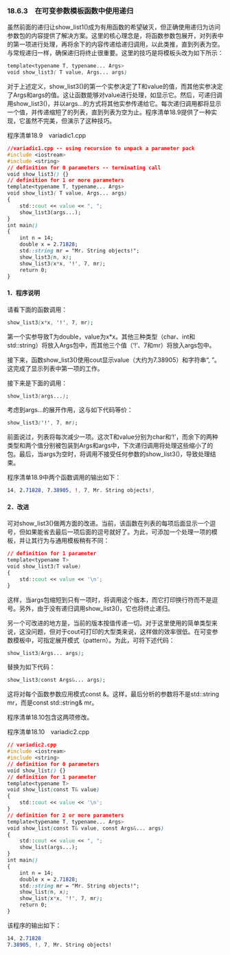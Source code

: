 ### 18.6.3　在可变参数模板函数中使用递归

虽然前面的递归让show_list1()成为有用函数的希望破灭，但正确使用递归为访问参数包的内容提供了解决方案。这里的核心理念是，将函数参数包展开，对列表中的第一项进行处理，再将余下的内容传递给递归调用，以此类推，直到列表为空。与常规递归一样，确保递归将终止很重要。这里的技巧是将模板头改为如下所示：

```css
template<typename T, typename... Args>
void show_list3( T value, Args... args)
```

对于上述定义，show_list3()的第一个实参决定了T和value的值，而其他实参决定了Args和args的值。这让函数能够对value进行处理，如显示它。然后，可递归调用show_list3()，并以args…的方式将其他实参传递给它。每次递归调用都将显示一个值，并传递缩短了的列表，直到列表为空为止。程序清单18.9提供了一种实现，它虽然不完美，但演示了这种技巧。

程序清单18.9　variadic1.cpp

```css
//variadic1.cpp -- using recursion to unpack a parameter pack
#include <iostream>
#include <string>
// definition for 0 parameters -- terminating call
void show_list3() {}
// definition for 1 or more parameters
template<typename T, typename... Args>
void show_list3( T value, Args... args)
{
    std::cout << value << ", ";
    show_list3(args...);
}
int main()
{
    int n = 14;
    double x = 2.71828;
    std::string mr = "Mr. String objects!";
    show_list3(n, x);
    show_list3(x*x, '!', 7, mr);
    return 0;
}
```

#### 1．程序说明

请看下面的函数调用：

```css
show_list3(x*x, '!', 7, mr);
```

第一个实参导致T为double，value为x*x。其他三种类型（char、int和std::string）将放入Args包中，而其他三个值（‘!’、7和mr）将放入args包中。

接下来，函数show_list3()使用cout显示value（大约为7.38905）和字符串“, ”。这完成了显示列表中第一项的工作。

接下来是下面的调用：

```css
show_list3(args...);
```

考虑到args…的展开作用，这与如下代码等价：

```css
show_list3('!', 7, mr);
```

前面说过，列表将每次减少一项。这次T和value分别为char和‘!’，而余下的两种类型和两个值分别被包装到Args和args中，下次递归调用将处理这些缩小了的包。最后，当args为空时，将调用不接受任何参数的show_list3()，导致处理结束。

程序清单18.9中两个函数调用的输出如下：

```css
14, 2.71828, 7.38905, !, 7, Mr. String objects!,
```

#### 2．改进

可对show_list3()做两方面的改进。当前，该函数在列表的每项后面显示一个逗号，但如果能省去最后一项后面的逗号就好了。为此，可添加一个处理一项的模板，并让其行为与通用模板稍有不同：

```css
// definition for 1 parameter
template<typename T>
void show_list3(T value)
{
    std::cout << value << '\n';
}
```

这样，当args包缩短到只有一项时，将调用这个版本，而它打印换行符而不是逗号。另外，由于没有递归调用show_list3()，它也将终止递归。

另一个可改进的地方是，当前的版本按值传递一切。对于这里使用的简单类型来说，这没问题，但对于cout可打印的大型类来说，这样做的效率很低。在可变参数模板中，可指定展开模式（pattern）。为此，可将下述代码：

```css
show_list3(Args... args);
```

替换为如下代码：

```css
show_list3(const Args&... args);
```

这将对每个函数参数应用模式const &。这样，最后分析的参数将不是std::string mr，而是const std::string& mr。

程序清单18.10包含这两项修改。

程序清单18.10　variadic2.cpp

```css
// variadic2.cpp
#include <iostream>
#include <string>
// definition for 0 parameters
void show_list() {}
// definition for 1 parameter
template<typename T>
void show_list(const T& value)
{
    std::cout << value << '\n';
}
// definition for 2 or more parameters
template<typename T, typename... Args>
void show_list(const T& value, const Args&... args)
{
    std::cout << value << ", ";
    show_list(args...);
}
int main()
{
    int n = 14;
    double x = 2.71828;
    std::string mr = "Mr. String objects!";
    show_list(n, x);
    show_list(x*x, '!', 7, mr);
    return 0;
}
```

该程序的输出如下：

```css
14, 2.71828
7.38905, !, 7, Mr. String objects!
```

